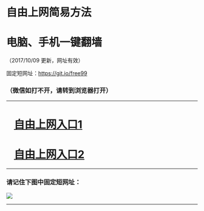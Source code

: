 ﻿# 自由上网简易方法

# 电脑、手机一键翻墙

（2017/10/09 更新，网址有效）

固定短网址：https://git.io/free99

### （微信如打不开，请转到浏览器打开）


***





# &nbsp;&nbsp; <a href="http://ft1006029869.fwq-tz-1001.info/fwqtz01.html?t=10090014490 " target="_blank">自由上网入口1</a>
# &nbsp;&nbsp; <a href="http://ft1137231570.fwq-tz-1002.info/fwqtz02.html?t=100900122442 " target="_blank">自由上网入口2</a>
***

### 请记住下图中固定短网址：

<img src="https://s3-us-west-2.amazonaws.com/fwq-1001/yjfq-20170905okok.png" /> 


***

